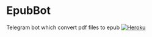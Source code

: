 # EpubBot
Telegram bot which convert pdf files to epub
[![Heroku](https://www.herokucdn.com/deploy/button.svg)](https://heroku.com/deploy?template=https://github.com/ramanveerji/EpubBot)<br>
